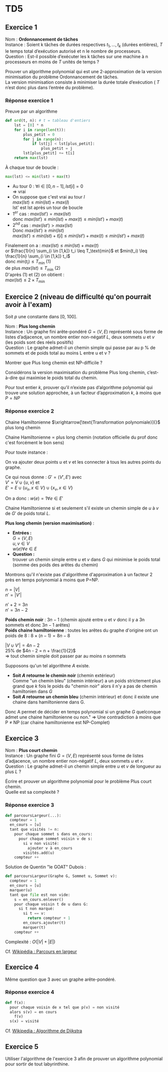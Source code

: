 # TD5

## Exercice 1

Nom : **Ordonnancement de tâches**  
Instance : Soient k tâches de durées respectives $t_1, ..., t_k$ (durées entières), $T$ le temps total d’exécution autorisé et n le nombre de processeurs.  
Question : Est-il possible d’exécuter les k tâches sur une machine à n processeurs en moins de $T$ unités de temps ?

Prouver un algorithme polynomial qui est une 2-approximation de la version minimisation du problème Ordonnancement de tâches.  
La version minimisation consiste à minimiser la durée totale d’exécution ( $T$ n’est donc plus dans l’entrée du problème).

### Réponse exercice 1

Preuve par un algorithme

```py
def ord(t, n): # t = tableau d'entiers
    lst = [0] * n
    for i in range(len(t)):
        plus_petit = 0
        for j in range(n):
            if lst[j] < lst[plus_petit]:
                plus_petit = j
        lst[plus_petit] += t[i]
    return max(lst)
```

À chaque tour de boucle :

```py
max(lst) <= min(lst) + max(t)
```

- Au tour 0 : $\forall i \in [0, n-1], lst[i] = 0$  
  $\Rightarrow$ vrai 
- On suppose que c'est vrai au tour $l$  
  $max(lst) \leq min(lst) + max(l)$  
  lst' est lst après un tour de boucle
- $1^{er}$ cas : $max(lst') = max(lst)$  
  donc $max(lst') \leq min(lst) + max(t) \leq min(lst') + max(t)$
- $2^{nd}$ cas : $max(lst') > max(lst)$  
  Donc $max(lst') \geq min(lst)$  
  $max(lst') \leq min(lst) + t[i] \leq min(lst') + max(t) \leq min(lst') + max(t)$

Finalement on a : 
$max(lst) \leq min(lst) + max(t)$  
or $\frac{1}{n} \sum_{i \in [1,k]} t_i \leq T_\text{min}$ et $min(t_i) \leq \frac{1}{n} \sum_{i \in [1,k]} t_i$  
donc $min(t_i) \leq T_\text{min}$ (1)  
de plus $max(lst) \leq T_\text{min}$ (2)  
D'après (1) et (2) on obtient :  
$max(lst) \leq 2 \times T_\text{min}$

## Exercice 2 (niveau de difficulté qu'on pourrait avoir à l'exam)

Soit $p$ une constante dans [0, 100].

Nom : **Plus long chemin**  
Instance : Un graphe fini arête-pondéré $G = (V, E)$ représenté sous forme de listes d’adjacence, un nombre entier non-négatif $L$, deux sommets $u$ et $v$ (les poids sont des réels positifs)  
Question : Le graphe admet-il un chemin simple qui passe par au p % de sommets et de poids total au moins L entre u et v ?

Montrer que Plus long chemin est NP-difficile ?

Considérons la version maximisation du problème Plus long chemin, c’est-à-dire qui maximise le poids total du chemin.

Pour tout entier $k$, prouver qu’il n’existe pas d’algorithme polynomial qui trouve une solution approchée, à un facteur d’approximation $k$, à moins que $P=NP$

### Réponse exercice 2

Chaine Hamiltonienne $\xrightarrow[\text{Transformation polynomiale}]{}$ plus long chemin

Chaine Hamiltonienne $\propto$ plus long chemin (notation officielle du prof donc c'est forcément le bon sens)

Pour toute instance :

On va ajouter deux points $u$ et $v$ et les connecter à tous les autres points du graphe.

Ce qui nous donne : $G' = (V', E')$ avec  
$V' = V \cup \{u, v\}$ et  
$E' = E \cup \{u_x, x \in V\} \cup \{x_v, x \in V\}$

On a donc : $w(e) = 1 \forall e \in E'$

Chaine Hamiltonienne si et seulement s'il existe un chemin simple de $u$ à $v$ de $G'$ de poids total $L$.

**Plus long chemin (version maximisation)** :

- **Entrées :**  
  $G = (V, E)$  
  $u,v \in V$  
  $w(e) \forall e \in E$
- **Question :**  
  trouver un chemin simple entre $u$ et $v$ dans $G$ qui minimise le poids total (somme des poids des arêtes du chemin)

Montrons qu'il n'existe pas d'algorithme d'approximation à un facteur 2 près en temps polynomial à moins que P=NP.

$n = |V|$  
$n' = |V'|$  

$n' + 2 = 3n$  
$n' = 3n - 2$  

**Poids chemin noir** : $3n - 1$ (chemin ajouté entre $u$ et $v$ donc il y a 3n sommets et donc $3n - 1$ arêtes)  
**Poids chaine hamiltonienne** : toutes les arêtes du graphe d'origine ont un poids de 8 : $8 \times (n - 1) = 8n - 8$

$|V \cup V'| = 4n - 2$  
25% de $4n - 2 = n + \frac{1}{2}$  
$\Rightarrow$ tout chemin simple doit passer par au moins $n$ sommets

Supposons qu'un tel algorithme $A$ existe.

- **Soit $A$ retourne le chemin noir** (chemin extérieur)  
  Comme "un chemin bleu" (chemin intérieur) a un poids strictement plus grand que $k$ fois le poids du "chemin noir" alors il n'y a pas de chemin hamiltonien dans $G$
- **Soit $A$ retourne un chemin bleu** (chemin intérieur) et donc il existe une chaine dans hamiltonienne dans G.

Donc A permet de décider en temps polynomial si un graphe $G$ quelconque admet une chaine hamiltonienne ou non."
$\Rightarrow$ Une contradiction à moins que P $\neq$ NP (car chaine hamiltonienne est NP-Complet)

## Exercice 3

Nom : **Plus court chemin**  
Instance : Un graphe fini $G = (V, E)$ représenté sous forme de listes d’adjacence, un nombre entier non-négatif $L$, deux sommets $u$ et $v$.  
Question : Le graphe admet-il un chemin simple entre $u$ et $v$ de longueur au plus $L$ ?

Écrire et prouver un algorithme polynomial pour le problème Plus court chemin.  
Quelle est sa complexité ?

### Réponse exercice 3

```python	
def parcoursLargeur(...):
  compteur = 1 
  en_cours = [u]
  tant que visités != n:
    pour chaque sommet s dans en_cours:
      pour chaque sommet voisin v de s:
        si v non visité:
          ajouter v à en_cours
        visités.add(u)
    compteur ++
```

Solution de Quentin "le GOAT" Dubois :

```python
def parcoursLargeur(Graphe G, Sommet u, Sommet v):
  compteur = 1
  en_cours = [u]
  marquer(u)
  tant que file est non vide:
    s = en_cours.enlever()
    pour chaque voisin t de u dans G:
      si t non marqué:
        si t == v:
          return compteur + 1
        en_cours.ajouter(t)
        marquer(t)
    compteur ++
```

Complexité : $O(|V| + |E|)$

Cf. [Wikipédia : Parcours en largeur](https://fr.wikipedia.org/wiki/Algorithme_de_parcours_en_largeur)

## Exercice 4

Même question que 3 avec un graphe arête-pondéré.

### Réponse exercice 4

```python
def f(x):
  pour chaque voisin de x tel que p(v) = non visité 
  alors s(v) = en cours
    f(v)
  s(x) = visité
```

Cf. [Wikipedia : Algorithme de Dijkstra](https://fr.wikipedia.org/wiki/Algorithme_de_Dijkstra)

## Exercice 5

Utiliser l'algorithme de l'exercice 3 afin de prouver un algorithme polynomial pour sortir de tout labyrinthine.
